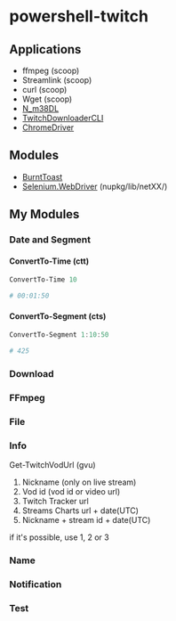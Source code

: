 # powershell-twitch

## Applications
+ ffmpeg (scoop)
+ Streamlink (scoop)
+ curl (scoop)
+ Wget (scoop)
+ [N_m38DL](https://github.com/nilaoda/N_m3u8DL-CLI)
+ [TwitchDownloaderCLI](https://github.com/lay295/TwitchDownloader)
+ [ChromeDriver](https://sites.google.com/chromium.org/driver/downloads?authuser=0)

## Modules
+ [BurntToast](https://www.powershellgallery.com/packages/BurntToast/)
+ [Selenium.WebDriver](https://www.nuget.org/packages/Selenium.WebDriver) (nupkg/lib/netXX/)

## My Modules

### Date and Segment

#### ConvertTo-Time (ctt)
```powershell
ConvertTo-Time 10

# 00:01:50
```

#### ConvertTo-Segment (cts)
```powershell
ConvertTo-Segment 1:10:50

# 425
```

### Download

### FFmpeg

### File

### Info

Get-TwitchVodUrl (gvu)
1. Nickname (only on live stream)
2. Vod id (vod id or video url)
3. Twitch Tracker url
4. Streams Charts url + date(UTC)
5. Nickname + stream id + date(UTC)

if it's possible, use 1, 2 or 3

### Name

### Notification

### Test